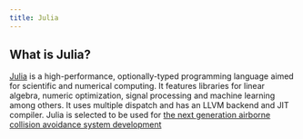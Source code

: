 ```yaml
---
title: Julia
---
```


## What is Julia?

<a href='https://julialang.org' target='_blank' rel='nofollow'>Julia</a> is a 
high-performance, optionally-typed programming language aimed for scientific and numerical computing. It features libraries for linear algebra, numeric optimization, signal processing and machine learning among others. It uses multiple dispatch and has an LLVM backend and JIT compiler.
Julia is selected to be used for <a href='https://juliacomputing.com/case-studies/lincoln-labs.html' target='_blank' rel='nofollow'>the next generation airborne collision avoidance system development</a>
